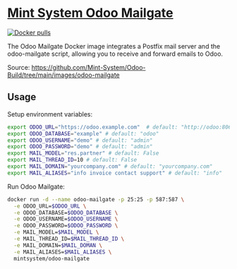[Mint System Odoo Mailgate](https://odoo.build/images/odoo-mailgate/)
===

[![Docker pulls](https://img.shields.io/docker/pulls/mintsystem/odoo-mailgate)](https://hub.docker.com/r/mintsystem/odoo-mailgate/)

The Odoo Mailgate Docker image integrates a Postfix mail server and the odoo-mailgate script, allowing you to receive and forward emails to Odoo.

Source: <https://github.com/Mint-System/Odoo-Build/tree/main/images/odoo-mailgate>

## Usage

Setup environment variables:

```bash
export ODOO_URL="https://odoo.example.com"  # default: "http://odoo:8069""
export ODOO_DATABASE="example" # default: "odoo"
export ODOO_USERNAME="demo" # default: "admin"
export ODOO_PASSWORD="demo" # default: "admin"
export MAIL_MODEL="res.partner" # default: False
export MAIL_THREAD_ID=10 # default: False
export MAIL_DOMAIN="yourcompany.com" # default: "yourcompany.com"
export MAIL_ALIASES="info invoice contact support" # default: "info"
```

Run Odoo Mailgate:

```bash
docker run -d --name odoo-mailgate -p 25:25 -p 587:587 \
  -e ODOO_URL=$ODOO_URL \
  -e ODOO_DATABASE=$ODOO_DATABASE \
  -e ODOO_USERNAME=$ODOO_USERNAME \
  -e ODOO_PASSWORD=$ODOO_PASSWORD \
  -e MAIL_MODEL=$MAIL_MODEL \
  -e MAIL_THREAD_ID=$MAIL_THREAD_ID \
  -e MAIL_DOMAIN=$MAIL_DOMAN \
  -e MAIL_ALIASES=$MAIL_ALIASES \
  mintsystem/odoo-mailgate
```

